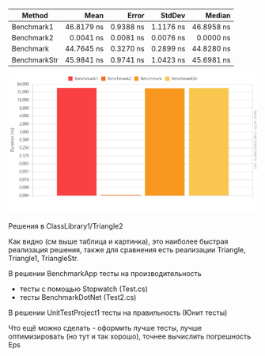 
| Method       | Mean       | Error     | StdDev    | Median     |
|------------- |-----------:|----------:|----------:|-----------:|
| Benchmark1   | 46.8179 ns | 0.9388 ns | 1.1176 ns | 46.8958 ns |
| Benchmark2   |  0.0041 ns | 0.0081 ns | 0.0076 ns |  0.0000 ns |
| Benchmark    | 44.7645 ns | 0.3270 ns | 0.2899 ns | 44.8280 ns |
| BenchmarkStr | 45.9841 ns | 0.9741 ns | 1.0423 ns | 45.6981 ns |


<img src="canvas.png" alt="Визуализация тестов">

Решения в ClassLibrary1/Triangle2

Как видно (см выше таблица и картинка), это наиболее быстрая реализация решения, также для сравнения есть реализации Triangle, Triangle1, TriangleStr.

В решении BenchmarkApp тесты на производительность
- тесты с помощью Stopwatch (Test.cs)
- тесты BenchmarkDotNet (Test2.cs)

В решении UnitTestProject1 тесты на правильность (Юнит тесты)

Что ещё можно сделать - оформить лучше тесты, лучше оптимизировать (но тут и так хорошо), точнее вычислить погрешность Eps
